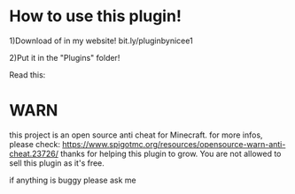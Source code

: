 # How to use this plugin!
1)Download of in my website!
bit.ly/pluginbynicee1

2)Put it in the "Plugins" folder!

Read this:
# WARN
this project is an open source anti cheat for Minecraft.
for more infos, please check: https://www.spigotmc.org/resources/opensource-warn-anti-cheat.23726/
thanks for helping this plugin to grow.
You are not allowed to sell this plugin as it's free.

if anything is buggy please ask me
